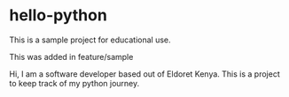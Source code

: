 # hello-python

This is a sample project for educational use.

This was added in feature/sample

Hi, I am a software developer based out of Eldoret Kenya.
This is a project to keep track of my python journey.